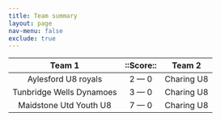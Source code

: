 ```yaml
---
title: Team summary
layout: page
nav-menu: false
exclude: true
---
```




|          Team 1          |  ::Score::  |   Team 2   |
|:------------------------:|:-----------:|:----------:|
|   Aylesford U8 royals    | 2 &mdash; 0 | Charing U8 |
| Tunbridge Wells Dynamoes | 3 &mdash; 0 | Charing U8 |
|  Maidstone Utd Youth U8  | 7 &mdash; 0 | Charing U8 |

 <br /><br /><br />